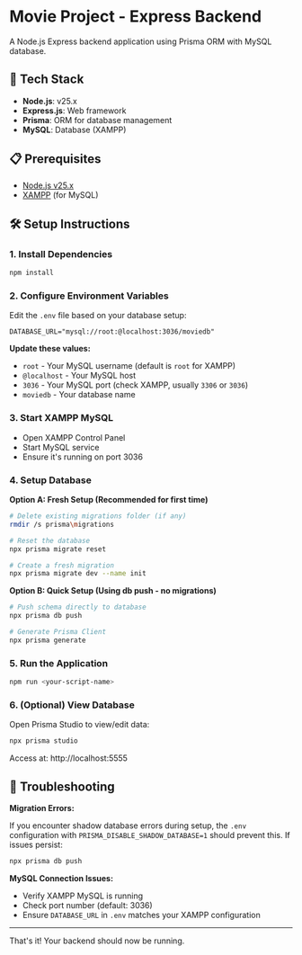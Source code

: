 # Movie Project - Express Backend

A Node.js Express backend application using Prisma ORM with MySQL database.

## 🚀 Tech Stack

- **Node.js**: v25.x
- **Express.js**: Web framework
- **Prisma**: ORM for database management
- **MySQL**: Database (XAMPP)

## 📋 Prerequisites

- [Node.js v25.x](https://nodejs.org/)
- [XAMPP](https://www.apachefriends.org/) (for MySQL)

## 🛠️ Setup Instructions

### 1. Install Dependencies
```bash
npm install
```

### 2. Configure Environment Variables

Edit the `.env` file based on your database setup:
```env
DATABASE_URL="mysql://root:@localhost:3036/moviedb"
```

**Update these values:**
- `root` - Your MySQL username (default is `root` for XAMPP)
- `@localhost` - Your MySQL host
- `3036` - Your MySQL port (check XAMPP, usually `3306` or `3036`)
- `moviedb` - Your database name

### 3. Start XAMPP MySQL

- Open XAMPP Control Panel
- Start MySQL service
- Ensure it's running on port 3036

### 4. Setup Database

**Option A: Fresh Setup (Recommended for first time)**

```bash
# Delete existing migrations folder (if any)
rmdir /s prisma\migrations

# Reset the database
npx prisma migrate reset

# Create a fresh migration
npx prisma migrate dev --name init
```

**Option B: Quick Setup (Using db push - no migrations)**

```bash
# Push schema directly to database
npx prisma db push

# Generate Prisma Client
npx prisma generate
```

### 5. Run the Application

```bash
npm run <your-script-name>
```

### 6. (Optional) View Database

Open Prisma Studio to view/edit data:
```bash
npx prisma studio
```
Access at: http://localhost:5555

## 🐛 Troubleshooting

**Migration Errors:**

If you encounter shadow database errors during setup, the `.env` configuration with `PRISMA_DISABLE_SHADOW_DATABASE=1` should prevent this. If issues persist:

```bash
npx prisma db push
```

**MySQL Connection Issues:**
- Verify XAMPP MySQL is running
- Check port number (default: 3036)
- Ensure `DATABASE_URL` in `.env` matches your XAMPP configuration

---

That's it! Your backend should now be running.